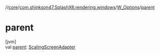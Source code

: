 //[core](../../../index.md)/[com.shinkson47.SplashX6.rendering.windows](../index.md)/[W_Options](index.md)/[parent](parent.md)

# parent

[jvm]\
val [parent](parent.md): [ScalingScreenAdapter](../../com.shinkson47.SplashX6.rendering.ui/-scaling-screen-adapter/index.md)
